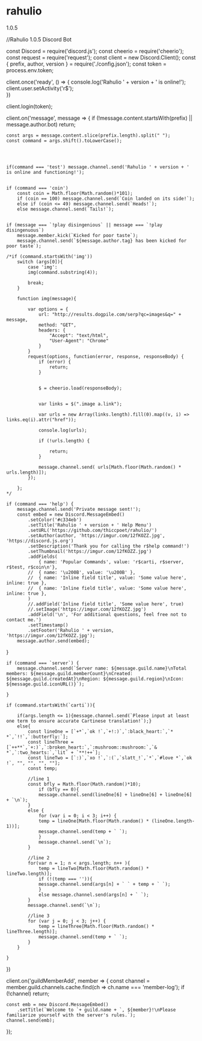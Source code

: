 # rahulio
1.0.5

//Rahulio 1.0.5 Discord Bot

const Discord = require('discord.js');
const cheerio = require('cheerio');
const request = require('request');
const client = new Discord.Client();
const { prefix, author, version } = require('./config.json');
const token = process.env.token;



client.once('ready', () => {
	console.log('Rahulio ' + version + ' is online!');
	client.user.setActivity('r$');	
})

client.login(token);



client.on('message', message => {
	if (!message.content.startsWith(prefix) || message.author.bot) return; 

	const args = message.content.slice(prefix.length).split(" ");
	const command = args.shift().toLowerCase();
	



	if(command === 'test') message.channel.send('Rahulio ' + version + ' is online and functioning!');
	

	if (command === 'coin')
		const coin = Math.floor(Math.random()*101);
		if (coin == 100) message.channel.send(`Coin landed on its side!`);
		else if (coin <= 49) message.channel.send(`Heads!`);
		else message.channel.send(`Tails!`);


	if (message === `!play disingenious` || message === `!play disingenuous`)
		message.member.kick(`Kicked for poor taste`);
		message.channel.send(`${message.author.tag} has been kicked for poor taste`);

	/*if (command.startsWith('img')) 
		switch (args[0]){
			case 'img':
			img(command.substring(4));
			
			break;
		}	

		function img(message){
 
			var options = {
				url: "http://results.dogpile.com/serp?qc=images&q=" + message,
				method: "GET",
				headers: {
					"Accept": "text/html",
					"User-Agent": "Chrome"
				}
			}
			request(options, function(error, response, responseBody) {
				if (error) {
					return;
				}
			
			
				$ = cheerio.load(responseBody);
			
			
				var links = $(".image a.link");
			
				var urls = new Array(links.length).fill(0).map((v, i) => links.eq(i).attr("href"));
			   
				console.log(urls);
			
				if (!urls.length) {
				   
					return;
				}

				message.channel.send( urls[Math.floor(Math.random() * urls.length)]);
			});	
	
		};
	*/	
	
	if (command === 'help') {
		message.channel.send('Private message sent!');
		const embed = new Discord.MessageEmbed()
			.setColor('#c334eb')
			.setTitle('Rahulio ' + version + ' Help Menu')
			.setURL('https://github.com/thiccpoet/rahulio/')
			.setAuthor(author, 'https://imgur.com/12fKOZZ.jpg', 'https://discord.js.org')
			.setDescription('Thank you for calling the r$help command!')
			.setThumbnail('https://imgur.com/12fKOZZ.jpg')
			.addFields(
				{ name: 'Popular Commands', value: 'r$carti, r$server, r$test, r$coin\n'},
			//	{ name: '\u200B', value: '\u200B' },
			//	{ name: 'Inline field title', value: 'Some value here', inline: true },
			//	{ name: 'Inline field title', value: 'Some value here', inline: true },
			)
			//.addField('Inline field title', 'Some value here', true)
			//.setImage('https://imgur.com/12fKOZZ.jpg')
			.addField('\n', 'For additional questions, feel free not to contact me.')
			.setTimestamp()
			.setFooter('Rahulio ' + version, 'https://imgur.com/12fKOZZ.jpg');
		message.author.send(embed);

}	


	if (command === `server`) {
		message.channel.send(`Server name: ${message.guild.name}\nTotal members: ${message.guild.memberCount}\nCreated: ${message.guild.createdAt}\nRegion: ${message.guild.region}\nIcon: ${message.guild.iconURL()}`);
	
	}
	
	if (command.startsWith(`carti`)){

		if(args.length <= 1){message.channel.send(`Please input at least one term to ensure accurate Cartinese translation!`);}
		else{
			const lineOne = [`+*`,`ok !`,`+!:)`,`:black_heart:`,`*  *`,`!!`,`:butterfly:`];
			const lineThree = [`++**`,`+:)`,`:broken_heart:`,`:mushroom::mushroom:`,`& *`,`:two_hearts:`,`lit` + `**!++`];
			const lineTwo = [`:)`,`xo !`,`:(`,`slatt_!`,`*`,`#love *`,`ok !`, "", "", "", ""];
			const temp;

			//line 1
			const bfly = Math.floor(Math.random()*10);
				if (bfly == 0){
				message.channel.send(lineOne[6] + lineOne[6] + lineOne[6] + `\n`);
			}
			else {
				for (var i = 0; i < 3; i++) {
				temp = lineOne[Math.floor(Math.random() * (lineOne.length-1))];
				message.channel.send(temp + ` `);
				}
				message.channel.send(`\n`);
			}

			//line 2
			for(var n = 1; n < args.length; n++ ){
				temp = lineTwo[Math.floor(Math.random() * lineTwo.length)];
				if (!(temp === '')){
				message.channel.send(args[n] + ` ` + temp + ` `);
				}
				else message.channel.send(args[n] + ` `);
			}
			message.channel.send(`\n`);

			//line 3
			for (var j = 0; j < 3; j++) {
				temp = lineThree[Math.floor(Math.random() * lineThree.length)];
				message.channel.send(temp + ` `);
			}
		}

	}

})

client.on('guildMemberAdd', member => {
	const channel = member.guild.channels.cache.find(ch => ch.name === 'member-log');
	if (!channel) return;

	const emb = new Discord.MessageEmbed()
		.setTitle(`Welcome to `+ guild.name + `, ${member}!\nPlease familiarize yourself with the server's rules.`);
	channel.send(emb);
});
